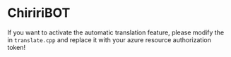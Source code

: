 # ChiririBOT

If you want to activate the automatic translation feature, 
please modify the in ``translate.cpp`` and replace it with your azure resource authorization token!
